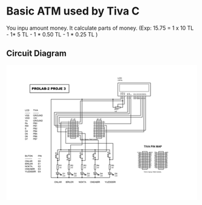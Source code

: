 # Basic ATM used by Tiva C
You inpu amount money. It calculate parts of money. 
(Exp: 15.75 = 1 x 10 TL - 1* 5 TL - 1 * 0.50 TL - 1 * 0.25 TL )

## Circuit Diagram
![circuit diagram](https://github.com/ffekinci/Tiva-C-Basic-ATM/blob/master/img/prolab3-1.jpg)

